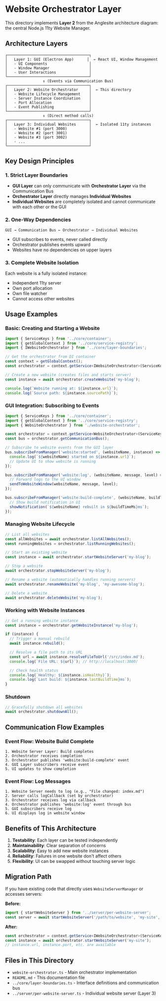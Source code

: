 # Website Orchestrator Layer

This directory implements **Layer 2** from the Anglesite architecture diagram: the central Node.js 11ty Website Manager.

## Architecture Layers

```
┌─────────────────────────────────────┐
│   Layer 1: GUI (Electron App)      │  ← React UI, Window Management
│   - UI Components                   │
│   - Window Manager                  │
│   - User Interactions               │
└─────────────────────────────────────┘
                 ↕ (Events via Communication Bus)
┌─────────────────────────────────────┐
│   Layer 2: Website Orchestrator     │  ← This directory
│   - Website Lifecycle Management    │
│   - Server Instance Coordination    │
│   - Port Allocation                 │
│   - Event Publishing                │
└─────────────────────────────────────┘
                 ↕ (Direct method calls)
┌─────────────────────────────────────┐
│   Layer 3: Individual Websites      │  ← Isolated 11ty instances
│   - Website #1 (port 3000)          │
│   - Website #2 (port 3001)          │
│   - Website #3 (port 3002)          │
│   - ...                             │
└─────────────────────────────────────┘
```

## Key Design Principles

### 1. Strict Layer Boundaries

- **GUI Layer** can only communicate with **Orchestrator Layer** via the Communication Bus
- **Orchestrator Layer** directly manages **Individual Websites**
- **Individual Websites** are completely isolated and cannot communicate with each other or the GUI

### 2. One-Way Dependencies

```
GUI → Communication Bus ← Orchestrator → Individual Websites
```

- GUI subscribes to events, never called directly
- Orchestrator publishes events upward
- Websites have no dependencies on upper layers

### 3. Complete Website Isolation

Each website is a fully isolated instance:

- Independent 11ty server
- Own port allocation
- Own file watcher
- Cannot access other websites

## Usage Examples

### Basic: Creating and Starting a Website

```typescript
import { ServiceKeys } from '../core/container';
import { getGlobalContext } from '../core/service-registry';
import { IWebsiteOrchestrator } from '../core/layer-boundaries';

// Get the orchestrator from DI container
const context = getGlobalContext();
const orchestrator = context.getService<IWebsiteOrchestrator>(ServiceKeys.WEBSITE_ORCHESTRATOR);

// Create a new website (creates files and starts server)
const instance = await orchestrator.createWebsite('my-blog');

console.log(`Website running at: ${instance.url}`);
console.log(`Source path: ${instance.sourcePath}`);
```

### GUI Integration: Subscribing to Events

```typescript
import { ServiceKeys } from '../core/container';
import { getGlobalContext } from '../core/service-registry';
import { WebsiteOrchestrator } from './website-orchestrator';

const orchestrator = context.getService<WebsiteOrchestrator>(ServiceKeys.WEBSITE_ORCHESTRATOR);
const bus = orchestrator.getCommunicationBus();

// Subscribe to website events from the GUI layer
bus.subscribeFromManager('website:started', (websiteName, instance) => {
  console.log(`${websiteName} started on ${instance.url}`);
  // Update UI to show website is running
});

bus.subscribeFromManager('website:log', (websiteName, message, level) => {
  // Forward logs to the UI window
  sendToWebsiteWindow(websiteName, message, level);
});

bus.subscribeFromManager('website:build-complete', (websiteName, buildTimeMs) => {
  // Show build notification in UI
  showNotification(`${websiteName} rebuilt in ${buildTimeMs}ms`);
});
```

### Managing Website Lifecycle

```typescript
// List all websites
const allWebsites = await orchestrator.listAllWebsites();
const runningWebsites = orchestrator.listRunningWebsites();

// Start an existing website
const instance = await orchestrator.startWebsiteServer('my-blog');

// Stop a website
await orchestrator.stopWebsiteServer('my-blog');

// Rename a website (automatically handles running servers)
await orchestrator.renameWebsite('my-blog', 'my-awesome-blog');

// Delete a website
await orchestrator.deleteWebsite('my-blog');
```

### Working with Website Instances

```typescript
// Get a running website instance
const instance = orchestrator.getWebsiteInstance('my-blog');

if (instance) {
  // Trigger a manual rebuild
  await instance.rebuild();

  // Resolve a file path to its URL
  const url = await instance.resolveFileToUrl('/src/index.md');
  console.log(`File URL: ${url}`); // http://localhost:3000/

  // Check health status
  console.log(`Healthy: ${instance.isHealthy}`);
  console.log(`Last build: ${instance.lastBuildTime}ms`);
}
```

### Shutdown

```typescript
// Gracefully shutdown all websites
await orchestrator.shutdownAll();
```

## Communication Flow Examples

### Event Flow: Website Build Complete

```
1. Website Server Layer: Build completes
2. Orchestrator receives completion
3. Orchestrator publishes 'website:build-complete' event
4. GUI Layer subscribers receive event
5. UI updates to show completion
```

### Event Flow: Log Messages

```
1. Website Server needs to log (e.g., "File changed: index.md")
2. Server calls logCallback (set by orchestrator)
3. Orchestrator receives log via callback
4. Orchestrator publishes 'website:log' event through bus
5. GUI subscribers receive log
6. UI displays log in website window
```

## Benefits of This Architecture

1. **Testability**: Each layer can be tested independently
2. **Maintainability**: Clear separation of concerns
3. **Scalability**: Easy to add new website instances
4. **Reliability**: Failures in one website don't affect others
5. **Flexibility**: UI can be swapped without touching server logic

## Migration Path

If you have existing code that directly uses `WebsiteServerManager` or accesses servers:

**Before:**

```typescript
import { startWebsiteServer } from '../server/per-website-server';
const server = await startWebsiteServer('/path/to/website', 'my-site', 3000);
```

**After:**

```typescript
const orchestrator = context.getService<IWebsiteOrchestrator>(ServiceKeys.WEBSITE_ORCHESTRATOR);
const instance = await orchestrator.startWebsiteServer('my-site');
// instance.url, instance.port, etc. are available
```

## Files in This Directory

- `website-orchestrator.ts` - Main orchestrator implementation
- `README.md` - This documentation file
- `../core/layer-boundaries.ts` - Interface definitions and communication bus
- `../server/per-website-server.ts` - Individual website server (Layer 3)

